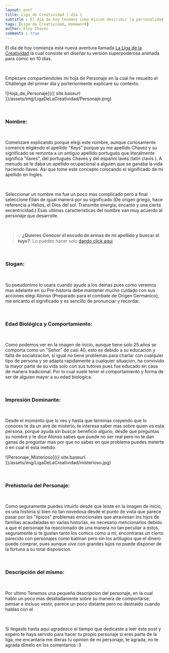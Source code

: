 ```yaml
---
layout: post
title: Liga de Creatividad | día 1
subtitle : El dia de hoy tenemos como mision describir la personalidad de nuestro personaje ¿cómo te lo imaginas? , ¿qué caractéristicas tuyas tiene ese personaje?
tags: [Liga de Creatividad, Homework]
author: Eloy Chavez
comments : true
---
```


El dia de hoy comienza esta nueva aventura llamada [La Liga de la Creatividad](https://platzi.com/blog/liga-creatividad-platzi/) la cual consiste en diseñar tu versión superpoderosa animada para cómic en 10 días.

<br>

Empezare compartiendoles mi hoja de Personaje en la cual he resuelto el Challenge del primer dia y porteriormente explicare su contexto.

![Hoja_de_Personaje]({{ site.baseurl }}/assets/img/LigaDeLaCreatividad/Personaje.png)

<br>

<h3>Nombre:</h3>

<br>

Comenzare explicando porque elegi este nombre, aunque curiosamente comence eligiendo el apellido "Keys" porque yo me apellido Chavez y su significado se remonta a un antiguo apellido portugués que literalmente significa "llaves", del portugués Chaves  y del español laves (latín  clavis ). A menudo se le daba un apellido ocupacional a alguien que se ganaba la vida haciendo llaves. Asi que tome este concepto colocando el significado de mi apellido en Ingles.

<br>

Seleccionar un nombre me fue un poco mas complicado pero a final seleccione Elián de igual manera por su significado (De origen griego, hace referencia a Helios, el Dios del sol. Transmite energía, encanto y una cierta excentricidad.) Esas ultimas caracteristicas del nombre van muy acuerdo al personaje que desarrolle.

<br>

> 💡 **¿Quieres Conocer el escudo de armas de mi apellido y buscar el tuyo?**: Lo puedes hacer solo [dando click aqui](https://www.heraldrysinstitute.com/lang/es/cognomi/Chaves/Portugal/idc/601708/idt/es/#scheda)

<br>

<h3>Slogan:</h3>

<br>

Su pseudonimo lo usara cuando ayude a los demas pues como veremos mas adelante en su Pre-historia debe mantener mucho cuidado con sus acciones elegi Alonso  (Preparado para el combate de Origen Germánico), me encanto el significado y es sencillo de pronunciar y recordar.

<br>

<h3>Edad Biológica y Comportamiento:</h3>

<br>

Como podemos ver en la imagen de inicio, aunque tiene solo 25 años se comporta como un "Señor" de casi 40, esto es debido a su educacion y falta de socializacion, si igual no tiene problemas para charlar con cualquier tipo de persona y se adapta rapidamente a cualquier situacion, ha convivido la mayor parte de su vida solo con sus tutores pues fue educado en casa de manera tradicional. Por lo cual suele tener el comportamiento y forma de ser de alguien mayor a su edad biologica.

<br>

<h3>Impresión Dominante:</h3>

<br>

Desde el momento que lo ves y hasta que terminas creyendo que lo conoces te da un aire de misterio, te interesa saber mas sobre quien es esta persona, porque ayuda sin buscar beneficio alguno, desde que preguntas su nombre y te dice Alonso sabes que puede no ser real pero no te dan ganas de preguntar mas por que no sabes en que problema puedes meterte o en cual el esta metido.

![Personaje_Misterioso]({{ site.baseurl }}/assets/img/LigaDeLaCreatividad/misterioso.jpg)

<br>

<h3>Prehistoria del Personaje:</h3>

<br>

Como seguramente puedes intuirlo desde que leiste en la imagen de inicio, es una historia si bien no tan novedosa desde el punto de vista que parece pasar por los "tipicos" problemas emocionales que atraviesan los hijos de familias acaudaladas en varias historias, es necesario mencionarlos debido a que el personaje ha reaccionado de una manera no tan peculiar a estos, seguramente si te gustan tanto los comics como a mi, encontraras un cierto parecido con personajes como batman pero sin los artilugios que el dinero puede comprar, pues aunque vive con grandes lujos no puede disponer de la fortuna a su total disposicion.

<br>

<h3>Descripción del mismo:</h3>

<br>

Por ultimo Tenemos una pequeña descripcion del personaje, en la cual hablo un poco mas detalladamente sobre su manera de comportarse, pensar e incluso vestir, parece un poco distante pero no destraido cuando hablas con el

<br>

Si llegaste hasta aqui agradezco el tiempo que dedicaste a leer este post y espero te haya servido para hacer tu propio personaje si eres parte de la liga, me encantaria me dieras tu opinion de mi personaje, te agrada, no te agrada dimelo en los comentarios :3